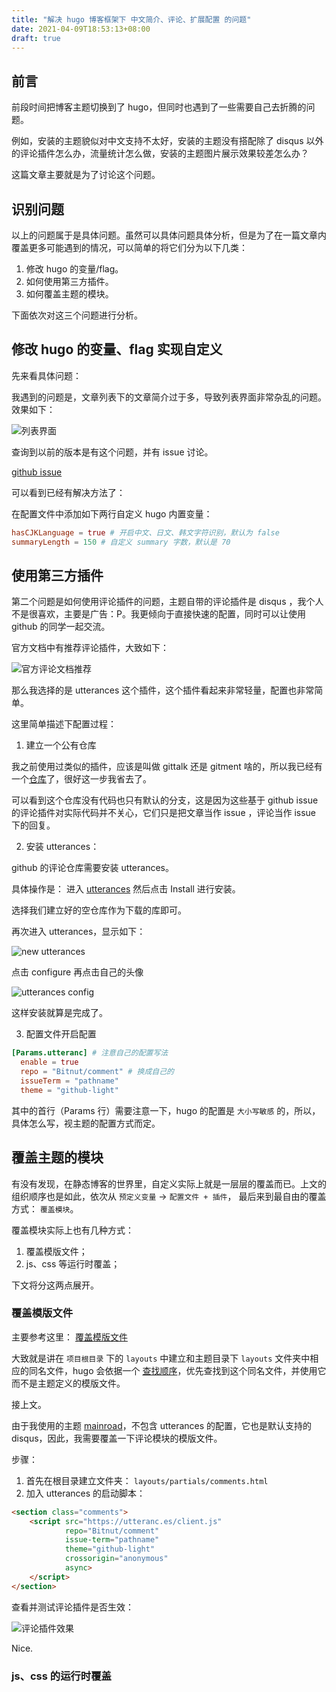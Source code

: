 ```yaml
---
title: "解决 hugo 博客框架下 中文简介、评论、扩展配置 的问题"
date: 2021-04-09T18:53:13+08:00
draft: true
---
```


## 前言

前段时间把博客主题切换到了 hugo，但同时也遇到了一些需要自己去折腾的问题。

例如，安装的主题貌似对中文支持不太好，安装的主题没有搭配除了 disqus 以外的评论插件怎么办，流量统计怎么做，安装的主题图片展示效果较差怎么办？

这篇文章主要就是为了讨论这个问题。

## 识别问题

以上的问题属于是具体问题。虽然可以具体问题具体分析，但是为了在一篇文章内覆盖更多可能遇到的情况，可以简单的将它们分为以下几类：

1. 修改 hugo 的变量/flag。
2. 如何使用第三方插件。
3. 如何覆盖主题的模块。

下面依次对这三个问题进行分析。

## 修改 hugo 的变量、flag 实现自定义

先来看具体问题：

我遇到的问题是，文章列表下的文章简介过于多，导致列表界面非常杂乱的问题。效果如下：

![列表界面](/static/summary.png)

查询到以前的版本是有这个问题，并有 issue 讨论。

[github issue](https://github.com/gohugoio/hugo/issues/1377)

可以看到已经有解决方法了：

在配置文件中添加如下两行自定义 hugo 内置变量：

``` toml
hasCJKLanguage = true # 开启中文、日文、韩文字符识别，默认为 false
summaryLength = 150 # 自定义 summary 字数，默认是 70
```

## 使用第三方插件

第二个问题是如何使用评论插件的问题，主题自带的评论插件是 disqus ，我个人不是很喜欢，主要是广告：P。我更倾向于直接快速的配置，同时可以让使用 github 的同学一起交流。

官方文档中有推荐评论插件，大致如下：

![官方评论文档推荐](/static/hugo-comment-doc.png)

那么我选择的是 utterances 这个插件，这个插件看起来非常轻量，配置也非常简单。

这里简单描述下配置过程：

1. 建立一个公有仓库

我之前使用过类似的插件，应该是叫做 gittalk 还是 gitment 啥的，所以我已经有一个[仓库](https://github.com/Bitnut/comment)了，很好这一步我省去了。

可以看到这个仓库没有代码也只有默认的分支，这是因为这些基于 github issue 的评论插件对实际代码并不关心，它们只是把文章当作 issue ，评论当作 issue 下的回复。

2. 安装 utterances：

github 的评论仓库需要安装 utterances。

具体操作是： 进入 [utterances](https://github.com/apps/utterances) 然后点击 Install 进行安装。

选择我们建立好的空仓库作为下载的库即可。

再次进入 utterances，显示如下：

![new utterances](/static/new-utteraces.png)

点击 configure 再点击自己的头像

![utterances config](/static/utteraces-config.png)

这样安装就算是完成了。

3. 配置文件开启配置

``` toml
[Params.utteranc] # 注意自己的配置写法
  enable = true
  repo = "Bitnut/comment" # 换成自己的
  issueTerm = "pathname"
  theme = "github-light"
```

其中的首行（Params 行）需要注意一下，hugo 的配置是 `大小写敏感` 的，所以，具体怎么写，视主题的配置方式而定。

## 覆盖主题的模块

有没有发现，在静态博客的世界里，自定义实际上就是一层层的覆盖而已。上文的组织顺序也是如此，依次从 `预定义变量` -> `配置文件 + 插件`， 最后来到最自由的覆盖方式： `覆盖模块`。

覆盖模块实际上也有几种方式：

1. 覆盖模版文件；
2. js、css 等运行时覆盖；

下文将分这两点展开。

### 覆盖模版文件

主要参考这里： [覆盖模版文件](https://gohugobrasil.netlify.app/themes/customizing/#override-template-files)

大致就是讲在 `项目根目录` 下的 `layouts` 中建立和主题目录下 `layouts` 文件夹中相应的同名文件，hugo 会依据一个 [查找顺序](https://gohugobrasil.netlify.app/templates/lookup-order/)，优先查找到这个同名文件，并使用它而不是主题定义的模版文件。

接上文。

由于我使用的主题 [mainroad](https://themes.gohugo.io/mainroad)，不包含 utterances 的配置，它也是默认支持的 disqus，因此，我需要覆盖一下评论模块的模版文件。

步骤：

1. 首先在根目录建立文件夹： `layouts/partials/comments.html`
2. 加入 utterances 的启动脚本：

``` html
<section class="comments">
    <script src="https://utteranc.es/client.js"
            repo="Bitnut/comment"
            issue-term="pathname"
            theme="github-light"
            crossorigin="anonymous"
            async>
    </script>
</section>
```

查看并测试评论插件是否生效：

![评论插件效果](/static/test-comment.png)

Nice.

### js、css 的运行时覆盖


